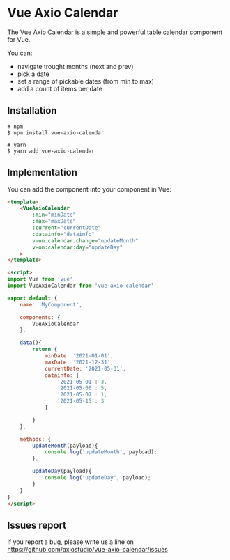 # Vue Axio Calendar

The Vue Axio Calendar is a simple and powerful table calendar component for Vue.

You can:

- navigate trought months (next and prev)
- pick a date
- set a range of pickable dates (from min to max)
- add a count of items per date

## Installation

```shell
# npm
$ npm install vue-axio-calendar

# yarn
$ yarn add vue-axio-calendar
```

## Implementation

You can add the component into your component in Vue:

```html
<template>
    <VueAxioCalendar 
        :min="minDate" 
        :max="maxDate" 
        :current="currentDate" 
        :datainfo="datainfo"
        v-on:calendar:change="updateMonth"
        v-on:calendar:day="updateDay"
    >
</template>

<script>
import Vue from 'vue'
import VueAxioCalendar from 'vue-axio-calendar'

export default {
    name: 'MyComponent',

    components: {
        VueAxioCalendar
    },

    data(){
        return {
            minDate: '2021-01-01',
            maxDate: '2021-12-31',
            currentDate: '2021-05-31',
            datainfo: {
                '2021-05-01': 3,
                '2021-05-06': 5,
                '2021-05-07': 1,
                '2021-05-15': 3
            }

        }
    },

    methods: {
        updateMonth(payload){
            console.log('updateMonth', payload);
        },

        updateDay(payload){
            console.log('updateDay', payload);
        }
    }
}
</script>
```

## Issues report

If you report a bug, please write us a line on https://github.com/axiostudio/vue-axio-calendar/issues
